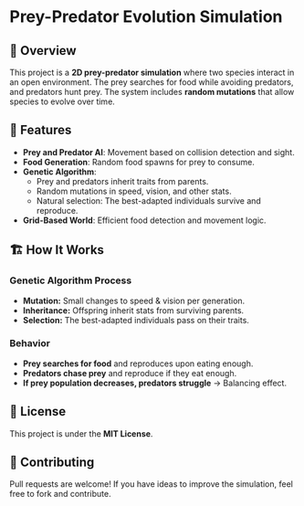 # Prey-Predator Evolution Simulation

## 📌 Overview
This project is a **2D prey-predator simulation** where two species interact in an open environment. The prey searches for food while avoiding predators, and predators hunt prey. The system includes **random mutations** that allow species to evolve over time.

## 🎯 Features
- **Prey and Predator AI**: Movement based on collision detection and sight.
- **Food Generation**: Random food spawns for prey to consume.
- **Genetic Algorithm**:
  - Prey and predators inherit traits from parents.
  - Random mutations in speed, vision, and other stats.
  - Natural selection: The best-adapted individuals survive and reproduce.
- **Grid-Based World**: Efficient food detection and movement logic.

## 🏗️ How It Works
### **Genetic Algorithm Process**
- **Mutation:** Small changes to speed & vision per generation.
- **Inheritance:** Offspring inherit stats from surviving parents.
- **Selection:** The best-adapted individuals pass on their traits.

### **Behavior**
- **Prey searches for food** and reproduces upon eating enough.
- **Predators chase prey** and reproduce if they eat enough.
- **If prey population decreases, predators struggle** → Balancing effect.

## 📜 License
This project is under the **MIT License**.

## 🤝 Contributing
Pull requests are welcome! If you have ideas to improve the simulation, feel free to fork and contribute.


